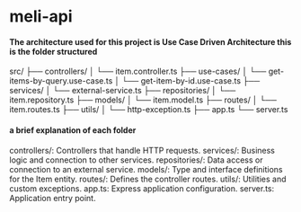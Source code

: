 # meli-api

#### The architecture used for this project is Use Case Driven Architecture this is the folder structured

src/
├── controllers/
│   └── item.controller.ts
├── use-cases/
│   └── get-items-by-query.use-case.ts
│   └── get-item-by-id.use-case.ts
├── services/
│   └── external-service.ts
├── repositories/
│   └── item.repository.ts
├── models/
│   └── item.model.ts
├── routes/
│   └── item.routes.ts
├── utils/
│   └── http-exception.ts
├── app.ts
└── server.ts

####  a brief explanation of each folder

controllers/: Controllers that handle HTTP requests.
services/: Business logic and connection to other services.
repositories/: Data access or connection to an external service.
models/: Type and interface definitions for the Item entity.
routes/: Defines the controller routes.
utils/: Utilities and custom exceptions.
app.ts: Express application configuration.
server.ts: Application entry point.
